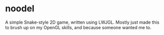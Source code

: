noodel
======

A simple Snake-style 2D game, written using LWJGL. Mostly just made this to brush up on my OpenGL skills, and because someone wanted me to.

